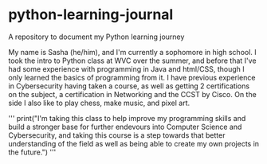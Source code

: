 # python-learning-journal
A repository to document my Python learning journey

My name is Sasha (he/him), and I'm currently a sophomore in high school. I took the intro to Python class at WVC over the summer, and before that I've had some experience with programming in Java and html/CSS, though I only learned the basics of programming from it. I have previous experience in Cybersecurity having taken a course, as well as getting 2 certifications on the subject, a certification in Networking and the CCST by Cisco. On the side I also like to play chess, make music, and pixel art. 

'''
print("I'm taking this class to help improve my programming skills and build a stronger base for further endevours into Computer Science and Cybersecurity, and taking this course is a step towards that better understanding of the field as well as being able to create my own projects in the future.")
'''
